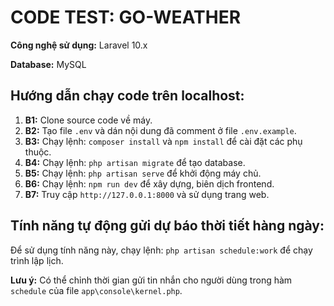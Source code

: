 <h1>CODE TEST: GO-WEATHER</h1>
<p><strong>Công nghệ sử dụng:</strong> Laravel 10.x</p>
<p><strong>Database:</strong> MySQL</p>
<h2>Hướng dẫn chạy code trên localhost:</h2>
<ol>
    <li><strong>B1:</strong> Clone source code về máy.</li>
    <li><strong>B2:</strong> Tạo file <code>.env</code> và dán nội dung đã comment ở file <code>.env.example</code>.</li>
    <li><strong>B3:</strong> Chạy lệnh: <code>composer install</code> và <code>npm install</code> để cài đặt các phụ thuộc.</li>
    <li><strong>B4:</strong> Chạy lệnh: <code>php artisan migrate</code> để tạo database.</li>
    <li><strong>B5:</strong> Chạy lệnh: <code>php artisan serve</code> để khởi động máy chủ.</li>
    <li><strong>B6:</strong> Chạy lệnh: <code>npm run dev</code> để xây dựng, biên dịch frontend.</li>
    <li><strong>B7:</strong> Truy cập <code>http://127.0.0.1:8000</code> và sử dụng trang web.</li>
</ol>

<h2>Tính năng tự động gửi dự báo thời tiết hàng ngày:</h2>
<p>
    Để sử dụng tính năng này, chạy lệnh: <code>php artisan schedule:work</code> để chạy trình lập lịch.
</p>
<p>
    <strong>Lưu ý:</strong> Có thể chỉnh thời gian gửi tin nhắn cho người dùng trong hàm <code>schedule</code> của file <code>app\console\kernel.php</code>.
</p>
